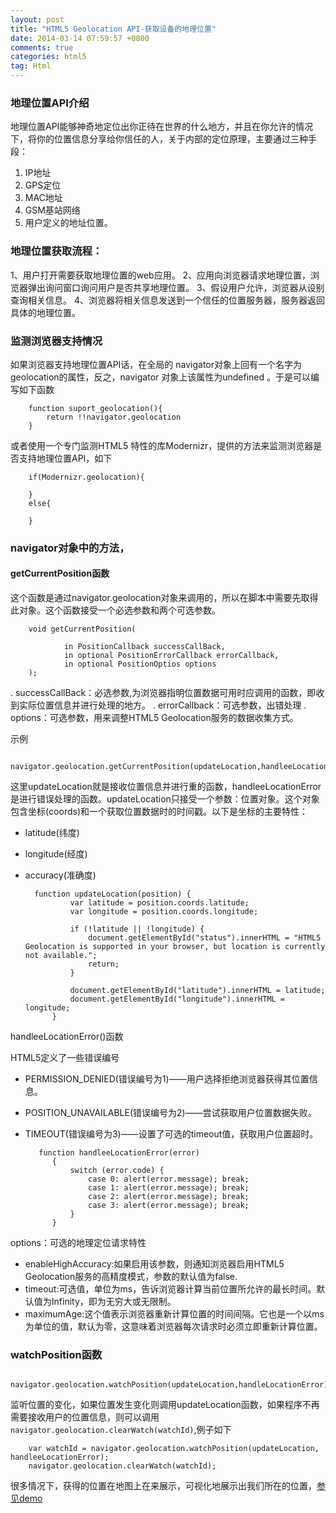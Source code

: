 ```yaml
---
layout: post
title: "HTML5 Geolocation API-获取设备的地理位置"
date: 2014-03-14 07:59:57 +0800
comments: true
categories: html5
tag: Html
---
```

### 地理位置API介绍

地理位置API能够神奇地定位出你正待在世界的什么地方，并且在你允许的情况下，将你的位置信息分享给你信任的人，关于内部的定位原理，主要通过三种手段：

1. IP地址
2. GPS定位
3. MAC地址
4. GSM基站网络
5. 用户定义的地址位置。

### 地理位置获取流程：

1、用户打开需要获取地理位置的web应用。
2、应用向浏览器请求地理位置，浏览器弹出询问窗口询问用户是否共享地理位置。
3、假设用户允许，浏览器从设别查询相关信息。
4、浏览器将相关信息发送到一个信任的位置服务器，服务器返回具体的地理位置。

### 监测浏览器支持情况

如果浏览器支持地理位置API话，在全局的 navigator对象上回有一个名字为geolocation的属性，反之，navigator 对象上该属性为undefined 。于是可以编写如下函数

		function suport_geolocation(){
			return !!navigator.geolocation
		}

或者使用一个专门监测HTML5 特性的库Modernizr，提供的方法来监测浏览器是否支持地理位置API，如下

		if(Modernizr.geolocation){
			
		}
		else{
			
		}

### navigator对象中的方法，

#### getCurrentPosition函数
这个函数是通过navigator.geolocation对象来调用的，所以在脚本中需要先取得此对象。这个函数接受一个必选参数和两个可选参数。

		void getCurrentPosition(

				in PositionCallback successCallBack,
				in optional PositionErrorCallback errorCallback,
				in optional PositionOptios options
		);

. successCallBack：必选参数,为浏览器指明位置数据可用时应调用的函数，即收到实际位置信息并进行处理的地方。
. errorCallback：可选参数，出错处理
. options：可选参数，用来调整HTML5 Geolocation服务的数据收集方式。

示例

		navigator.geolocation.getCurrentPosition(updateLocation,handleeLocationError);

这里updateLocation就是接收位置信息并进行重的函数，handleeLocationError是进行错误处理的函数。updateLocation只接受一个参数：位置对象。这个对象包含坐标(coords)和一个获取位置数据时的时间戳。以下是坐标的主要特性：

- latitude(纬度)
- longitude(经度)
- accuracy(准确度)

		function updateLocation(position) {
		        var latitude = position.coords.latitude;
		        var longitude = position.coords.longitude;

		        if (!latitude || !longitude) {
		            document.getElementById("status").innerHTML = "HTML5 Geolocation is supported in your browser, but location is currently not available.";
		            return;
		        }

		        document.getElementById("latitude").innerHTML = latitude;
		        document.getElementById("longitude").innerHTML = longitude;
		    }
handleeLocationError()函数

HTML5定义了一些错误编号

- PERMISSION_DENIED(错误编号为1)——用户选择拒绝浏览器获得其位置信息。
- POSITION_UNAVAILABLE(错误编号为2)——尝试获取用户位置数据失败。
- TIMEOUT(错误编号为3)——设置了可选的timeout值，获取用户位置超时。

		 function handleeLocationError(error)
		    {
		        switch (error.code) {
		            case 0: alert(error.message); break;
		            case 1: alert(error.message); break;
		            case 2: alert(error.message); break;
		            case 3: alert(error.message); break;
		        }
		    }

options：可选的地理定位请求特性

- enableHighAccuracy:如果启用该参数，则通知浏览器启用HTML5 Geolocation服务的高精度模式，参数的默认值为false.
- timeout:可选值，单位为ms，告诉浏览器计算当前位置所允许的最长时间。默认值为Infinity，即为无穷大或无限制。
- maximumAge:这个值表示浏览器重新计算位置的时间间隔。它也是一个以ms为单位的值，默认为零，这意味着浏览器每次请求时必须立即重新计算位置。

### watchPosition函数

		navigator.geolocation.watchPosition(updateLocation,handleLocationError);

监听位置的变化，如果位置发生变化则调用updateLocation函数，如果程序不再需要接收用户的位置信息，则可以调用`navigator.geolocation.clearWatch(watchId)`,例子如下

		var watchId = navigator.geolocation.watchPosition(updateLocation, handleeLocationError);
		navigator.geolocation.clearWatch(watchId);


很多情况下，获得的位置在地图上在来展示，可视化地展示出我们所在的位置，[参见demo](http://developers.arcgis.com/javascript/samples/exp_geolocate/)



